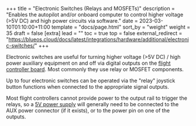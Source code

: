 +++
title = "Electronic Switches (Relays and MOSFETs)"
description = "Enables the autopilot and/or onboard computer to control higher voltage (>5V DC) and high power circuits via software."
date = 2023-03-10T01:10:00+11:00
template = "docs/page.html"
sort_by = "weight"
weight = 35
draft = false
[extra]
lead = ""
toc = true
top = false
external_redirect = "https://blueos.cloud/docs/latest/integrations/hardware/additional/electronic-switches/"
+++


Electronic switches are useful for turning higher voltage (>5V DC) / high power auxiliary equipment on and off via digital outputs on the [flight controller board](../../required/flight-controller/). Most commonly they use relay or MOSFET components.

Up to four electronic switches can be operated via the "relay" joystick button functions when connected to the appropriate signal outputs.

Most flight controllers cannot provide power to the output rail to trigger the relays, so a [5V power supply](https://bluerobotics.com/store/comm-control-power/elec-packages/bec-5v6a-r1/) will generally need to be connected to the AUX power connector (if it exists), or to the power pin on one of the outputs.

